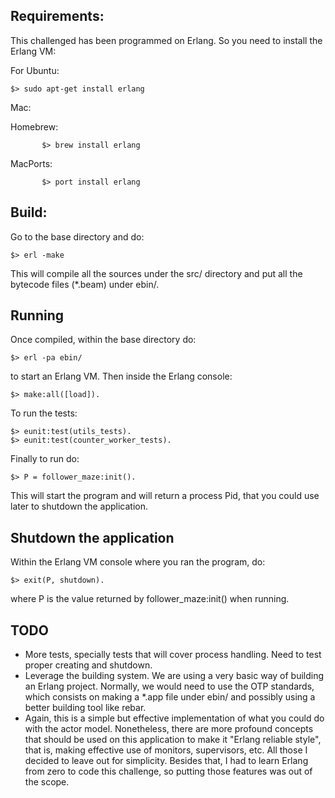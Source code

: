 ## Requirements:

This challenged has been programmed on Erlang. So you need to install the Erlang VM: 

For Ubuntu:
```
$> sudo apt-get install erlang
```

Mac:

 Homebrew:
 ```
		$> brew install erlang
```

 MacPorts:
 ```
		$> port install erlang
```
		
## Build:

Go to the base directory and do:
```
$> erl -make
```

This will compile all the sources under the src/ directory and put all 
the bytecode files (*.beam) under ebin/. 

## Running 

Once compiled, within  the base directory do:
```
$> erl -pa ebin/
```
to start an Erlang VM. Then inside the Erlang console:
```
$> make:all([load]).
```
To run the tests:
```
$> eunit:test(utils_tests).
$> eunit:test(counter_worker_tests).
```
Finally to run do:
```
$> P = follower_maze:init().
```
This will start the program and will return a process Pid, that you could use later to 
shutdown the application.

## Shutdown the application 

Within the Erlang VM console where you ran the program, do: 
```
$> exit(P, shutdown).
```
where P is the value returned by follower_maze:init() when running.

## TODO

* More tests, specially tests that will cover process handling. 
  Need to test proper creating and shutdown. 
* Leverage the building system. We are using a very basic way 
  of building an Erlang project. Normally, we would need to 
  use the OTP standards, which consists on making a *.app file 
  under ebin/ and possibly using a better building tool like 
  rebar. 
* Again, this is a simple but effective implementation of what you 
  could do with the actor model. Nonetheless, there are more profound 
  concepts that should be used on this application to make it "Erlang 
  reliable style", that is, making effective use of monitors, supervisors, 
  etc. All those I decided to leave out for simplicity. Besides that, 
  I had to learn Erlang from zero to code this challenge, so putting 
  those features was out of the scope. 

